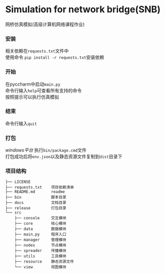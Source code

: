 # Simulation for network bridge(SNB)  
网桥仿真模拟(高级计算机网络课程作业)

### 安装
相关依赖在`requests.txt`文件中  
使用命令 `pip install -r requests.txt`安装依赖

### 开始
在pyccharm中启动`main.py`  
命令行输入`help`可查看所有支持的命令  
按照提示可以执行仿真模拟

### 结束
命令行输入`quit`

### 打包
*windows平台*
执行`bin/package.cmd`文件  
打包成功后将`env.json`以及静态资源文件复制到`dist`目录下

### 项目结构

```
├── LICENSE
├── requests.txt    项目依赖清单
├── README.md       readme
├── bin             脚本目录
├── docs            文档目录
├── release         打包目录
└── src
    ├── console     交互模块
    ├── core        核心模块
    ├── data        数据模块
    ├── main.py     程序入口
    ├── manager     管理模块
    ├── nodes       节点模块
    ├── spreader    传播模块
    ├── utils       工具模块
    ├── resource    静态资源文件
    └── view        视图模块
```

